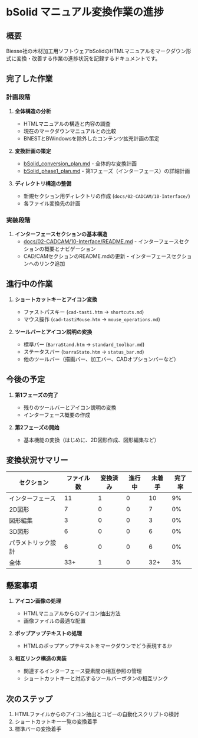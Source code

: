 # bSolid マニュアル変換作業の進捗

## 概要

Biesse社の木材加工用ソフトウェアbSolidのHTMLマニュアルをマークダウン形式に変換・改善する作業の進捗状況を記録するドキュメントです。

## 完了した作業

### 計画段階

1. **全体構造の分析**
   - HTMLマニュアルの構造と内容の調査
   - 現在のマークダウンマニュアルとの比較
   - BNESTとBWindowsを除外したコンテンツ拡充計画の策定

2. **変換計画の策定**
   - [bSolid_conversion_plan.md](./bSolid_conversion_plan.md) - 全体的な変換計画
   - [bSolid_phase1_plan.md](./bSolid_phase1_plan.md) - 第1フェーズ（インターフェース）の詳細計画

3. **ディレクトリ構造の整備**
   - 新規セクション用ディレクトリの作成 (`docs/02-CADCAM/10-Interface/`)
   - 各ファイル変換先の計画

### 実装段階

1. **インターフェースセクションの基本構造**
   - [docs/02-CADCAM/10-Interface/README.md](./02-CADCAM/10-Interface/README.md) - インターフェースセクションの概要とナビゲーション
   - CAD/CAMセクションのREADME.mdの更新 - インターフェースセクションへのリンク追加

## 進行中の作業

1. **ショートカットキーとアイコン変換**
   - ファストパスキー (`cad-tasti.htm` → `shortcuts.md`)
   - マウス操作 (`cad-tastiMouse.htm` → `mouse_operations.md`)

2. **ツールバーとアイコン説明の変換**
   - 標準バー (`BarraStand.htm` → `standard_toolbar.md`)
   - ステータスバー (`barraStato.htm` → `status_bar.md`)
   - 他のツールバー（描画バー、加工バー、CADオプションバーなど）

## 今後の予定

1. **第1フェーズの完了**
   - 残りのツールバーとアイコン説明の変換
   - インターフェース概要の作成

2. **第2フェーズの開始**
   - 基本機能の変換（はじめに、2D図形作成、図形編集など）

## 変換状況サマリー

| セクション | ファイル数 | 変換済み | 進行中 | 未着手 | 完了率 |
|------------|------------|----------|--------|--------|--------|
| インターフェース | 11 | 1 | 0 | 10 | 9% |
| 2D図形 | 7 | 0 | 0 | 7 | 0% |
| 図形編集 | 3 | 0 | 0 | 3 | 0% |
| 3D図形 | 6 | 0 | 0 | 6 | 0% |
| パラメトリック設計 | 6 | 0 | 0 | 6 | 0% |
| 全体 | 33+ | 1 | 0 | 32+ | 3% |

## 懸案事項

1. **アイコン画像の処理**
   - HTMLマニュアルからのアイコン抽出方法
   - 画像ファイルの最適な配置

2. **ポップアップテキストの処理**
   - HTMLのポップアップテキストをマークダウンでどう表現するか

3. **相互リンク構造の実装**
   - 関連するインターフェース要素間の相互参照の管理
   - ショートカットキーと対応するツールバーボタンの相互リンク

## 次のステップ

1. HTMLファイルからのアイコン抽出とコピーの自動化スクリプトの検討
2. ショートカットキー一覧の変換着手
3. 標準バーの変換着手 